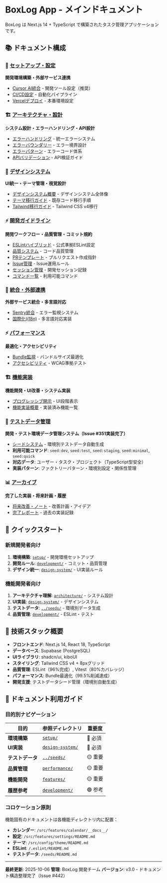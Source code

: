 # BoxLog App - メインドキュメント

BoxLog は Next.js 14 + TypeScript で構築されたタスク管理アプリケーションです。

## 📚 ドキュメント構成

### 🔧 [セットアップ・設定](./setup/)

**開発環境構築・外部サービス連携**

- [Cursor AI統合](./setup/CURSOR_SETUP.md) - 開発ツール設定（推奨）
- [CI/CD設定](./setup/CI_CD_SETUP.md) - 自動化パイプライン
- [Vercelデプロイ](./setup/VERCEL_SETUP.md) - 本番環境設定

### 🏗️ [アーキテクチャ・設計](./architecture/)

**システム設計・エラーハンドリング・API設計**

- [エラーハンドリング](./architecture/ERROR_HANDLING.md) - 統一エラーシステム
- [エラーバウンダリー](./architecture/ERROR_BOUNDARY_SYSTEM.md) - エラー境界設計
- [エラーパターン](./architecture/ERROR_PATTERNS_GUIDE.md) - エラーコード体系
- [APIバリデーション](./architecture/API_VALIDATION_GUIDE.md) - API検証ガイド

### 🎨 [デザインシステム](./design-system/)

**UI統一・テーマ管理・視覚設計**

- [デザインシステム概要](./design-system/README.md) - デザインシステム全体像
- [テーマ移行ガイド](./design-system/THEME_MIGRATION.md) - 既存コード移行手順
- [Tailwind移行ガイド](./design-system/TAILWIND_MIGRATION_GUIDE.md) - Tailwind CSS v4移行

### ⚡ [開発ガイドライン](./development/)

**開発ワークフロー・品質管理・コミット規約**

- [ESLintハイブリッド](./development/ESLINT_HYBRID_APPROACH.md) - 公式準拠ESLint設定
- [品質システム](./development/QUALITY_SYSTEM_README.md) - コード品質管理
- [PRテンプレート](./development/PR_TEMPLATE.md) - プルリクエスト作成指針
- [Issue管理](./development/ISSUE_MANAGEMENT.md) - Issue運用ルール
- [セッション管理](./development/CLAUDE_SESSION_MANAGEMENT.md) - 開発セッション記録
- [コマンド一覧](./development/COMMANDS.md) - 利用可能コマンド

### 🔌 [統合・外部連携](./integrations/)

**外部サービス統合・多言語対応**

- [Sentry統合](./integrations/SENTRY.md) - エラー監視システム
- [国際化(i18n)](./integrations/I18N_IMPLEMENTATION_GUIDE.md) - 多言語対応実装

### ⚡ [パフォーマンス](./performance/)

**最適化・アクセシビリティ**

- [Bundle監視](./performance/BUNDLE_MONITORING.md) - バンドルサイズ最適化
- [アクセシビリティ](./performance/ACCESSIBILITY_TESTING_GUIDE.md) - WCAG準拠テスト

### 🏗️ [機能実装](./features/)

**機能開発・UI改善・システム実装**

- [プログレッシブ開示](./features/PROGRESSIVE_DISCLOSURE_IMPLEMENTATION.md) - UI段階表示
- [機能実装概要](./features/README.md) - 実装済み機能一覧

### 🌱 [テストデータ管理](../seeds/)

**開発・テスト環境データ管理システム（Issue #351実装完了）**

- [シードシステム](../seeds/README.md) - 環境別テストデータ自動生成
- **利用可能コマンド**: `seed:dev`, `seed:test`, `seed:staging`, `seed:minimal`, `seed:quick`
- **対応データ**: ユーザー・タスク・プロジェクト（TypeScript型安全）
- **実装パターン**: ファクトリーパターン・環境別設定・関係性管理

### 📊 [アーカイブ](./archive/)

**完了した実装・将来計画・履歴**

- [将来改善・ノート](./archive/FUTURE_IMPROVEMENTS_AND_NOTES.md) - 改善計画・アイデア
- [完了レポート](./archive/completed/) - 過去の実装記録

## 🚀 クイックスタート

### 新規開発者向け

1. **環境構築**: [`setup/`](./setup/) - 開発環境セットアップ
2. **開発ルール**: [`development/`](./development/) - コミット・品質管理
3. **デザイン統一**: [`design-system/`](./design-system/) - UI実装ルール

### 機能開発者向け

1. **アーキテクチャ理解**: [`architecture/`](./architecture/) - システム設計
2. **UI実装**: [`design-system/`](./design-system/) - デザインシステム
3. **テストデータ**: [`../seeds/`](../seeds/) - 環境別データ生成
4. **品質管理**: [`development/`](./development/) - ESLint・テスト

## 🎯 技術スタック概要

- **フロントエンド**: Next.js 14, React 18, TypeScript
- **データベース**: Supabase (PostgreSQL)
- **UIライブラリ**: shadcn/ui, kiboUI
- **スタイリング**: Tailwind CSS v4 + 8pxグリッド
- **品質管理**: ESLint（96%完成）, Vitest（80%カバレッジ）
- **パフォーマンス**: Bundle最適化（99.5%削減達成）
- **開発支援**: テストデータシード管理（環境別自動生成）

## 📖 ドキュメント利用ガイド

### 目的別ナビゲーション

| 目的         | 参照ディレクトリ                     | 重要度  |
| ------------ | ------------------------------------ | ------- |
| **環境構築** | [`setup/`](./setup/)                 | 🔴 必須 |
| **UI実装**   | [`design-system/`](./design-system/) | 🔴 必須 |
| **テストデータ** | [`../seeds/`](../seeds/)           | 🟡 重要 |
| **品質管理** | [`performance/`](./performance/)     | 🟡 重要 |
| **機能開発** | [`features/`](./features/)           | 🟡 重要 |
| **履歴参考** | [`development/`](./features/)        | 🟢 参考 |

### コロケーション原則

機能固有のドキュメントは各機能ディレクトリ内に配置：

- **カレンダー**: `/src/features/calendar/__docs__/`
- **設定**: `/src/features/settings/README.md`
- **テーマ**: `/src/config/theme/README.md`
- **ESLint**: `/.eslint/README.md`
- **テストデータ**: `/seeds/README.md`

---

**最終更新**: 2025-10-06
**管理**: BoxLog 開発チーム
**バージョン**: v3.0 - ドキュメント構造整理完了（Issue #442）

